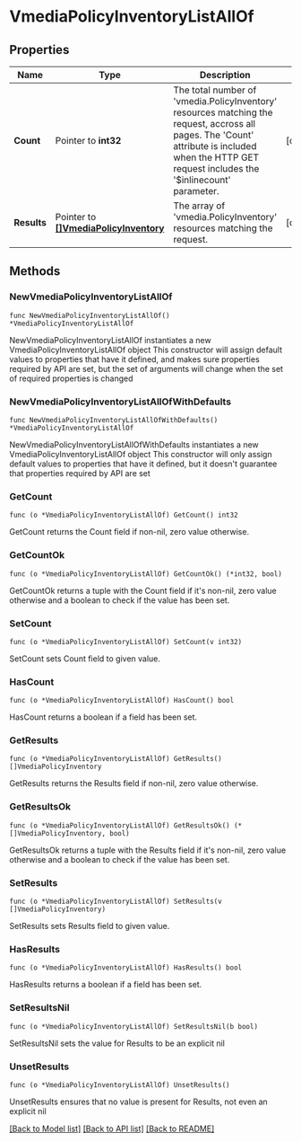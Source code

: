 # VmediaPolicyInventoryListAllOf

## Properties

Name | Type | Description | Notes
------------ | ------------- | ------------- | -------------
**Count** | Pointer to **int32** | The total number of &#39;vmedia.PolicyInventory&#39; resources matching the request, accross all pages. The &#39;Count&#39; attribute is included when the HTTP GET request includes the &#39;$inlinecount&#39; parameter. | [optional] 
**Results** | Pointer to [**[]VmediaPolicyInventory**](VmediaPolicyInventory.md) | The array of &#39;vmedia.PolicyInventory&#39; resources matching the request. | [optional] 

## Methods

### NewVmediaPolicyInventoryListAllOf

`func NewVmediaPolicyInventoryListAllOf() *VmediaPolicyInventoryListAllOf`

NewVmediaPolicyInventoryListAllOf instantiates a new VmediaPolicyInventoryListAllOf object
This constructor will assign default values to properties that have it defined,
and makes sure properties required by API are set, but the set of arguments
will change when the set of required properties is changed

### NewVmediaPolicyInventoryListAllOfWithDefaults

`func NewVmediaPolicyInventoryListAllOfWithDefaults() *VmediaPolicyInventoryListAllOf`

NewVmediaPolicyInventoryListAllOfWithDefaults instantiates a new VmediaPolicyInventoryListAllOf object
This constructor will only assign default values to properties that have it defined,
but it doesn't guarantee that properties required by API are set

### GetCount

`func (o *VmediaPolicyInventoryListAllOf) GetCount() int32`

GetCount returns the Count field if non-nil, zero value otherwise.

### GetCountOk

`func (o *VmediaPolicyInventoryListAllOf) GetCountOk() (*int32, bool)`

GetCountOk returns a tuple with the Count field if it's non-nil, zero value otherwise
and a boolean to check if the value has been set.

### SetCount

`func (o *VmediaPolicyInventoryListAllOf) SetCount(v int32)`

SetCount sets Count field to given value.

### HasCount

`func (o *VmediaPolicyInventoryListAllOf) HasCount() bool`

HasCount returns a boolean if a field has been set.

### GetResults

`func (o *VmediaPolicyInventoryListAllOf) GetResults() []VmediaPolicyInventory`

GetResults returns the Results field if non-nil, zero value otherwise.

### GetResultsOk

`func (o *VmediaPolicyInventoryListAllOf) GetResultsOk() (*[]VmediaPolicyInventory, bool)`

GetResultsOk returns a tuple with the Results field if it's non-nil, zero value otherwise
and a boolean to check if the value has been set.

### SetResults

`func (o *VmediaPolicyInventoryListAllOf) SetResults(v []VmediaPolicyInventory)`

SetResults sets Results field to given value.

### HasResults

`func (o *VmediaPolicyInventoryListAllOf) HasResults() bool`

HasResults returns a boolean if a field has been set.

### SetResultsNil

`func (o *VmediaPolicyInventoryListAllOf) SetResultsNil(b bool)`

 SetResultsNil sets the value for Results to be an explicit nil

### UnsetResults
`func (o *VmediaPolicyInventoryListAllOf) UnsetResults()`

UnsetResults ensures that no value is present for Results, not even an explicit nil

[[Back to Model list]](../README.md#documentation-for-models) [[Back to API list]](../README.md#documentation-for-api-endpoints) [[Back to README]](../README.md)


